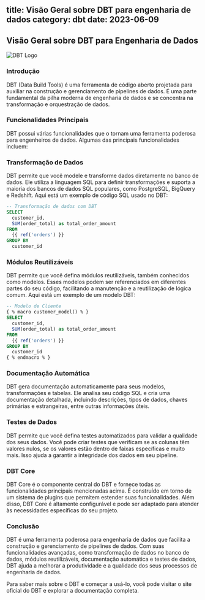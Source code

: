 title: Visão Geral sobre DBT para engenharia de dados
category: dbt
date: 2023-06-09
------------------------------------

## Visão Geral sobre DBT para Engenharia de Dados

![DBT Logo](https://www.getdbt.com/img/logomark-color.svg)

### Introdução
DBT (Data Build Tools) é uma ferramenta de código aberto projetada para auxiliar na construção e gerenciamento de pipelines de dados. É uma parte fundamental da pilha moderna de engenharia de dados e se concentra na transformação e orquestração de dados.

### Funcionalidades Principais
DBT possui várias funcionalidades que o tornam uma ferramenta poderosa para engenheiros de dados. Algumas das principais funcionalidades incluem:

### Transformação de Dados
DBT permite que você modele e transforme dados diretamente no banco de dados. Ele utiliza a linguagem SQL para definir transformações e suporta a maioria dos bancos de dados SQL populares, como PostgreSQL, BigQuery e Redshift. Aqui está um exemplo de código SQL usado no DBT:

```sql
-- Transformação de dados com DBT
SELECT
  customer_id,
  SUM(order_total) as total_order_amount
FROM
  {{ ref('orders') }}
GROUP BY
  customer_id
```

### Módulos Reutilizáveis
DBT permite que você defina módulos reutilizáveis, também conhecidos como modelos. Esses modelos podem ser referenciados em diferentes partes do seu código, facilitando a manutenção e a reutilização de lógica comum. Aqui está um exemplo de um modelo DBT:

```sql
-- Modelo de Cliente
{ % macro customer_model() % }
SELECT
  customer_id,
  SUM(order_total) as total_order_amount
FROM
  {{ ref('orders') }}
GROUP BY
  customer_id
{ % endmacro % }
```

### Documentação Automática
DBT gera documentação automaticamente para seus modelos, transformações e tabelas. Ele analisa seu código SQL e cria uma documentação detalhada, incluindo descrições, tipos de dados, chaves primárias e estrangeiras, entre outras informações úteis.

### Testes de Dados
DBT permite que você defina testes automatizados para validar a qualidade dos seus dados. Você pode criar testes que verificam se as colunas têm valores nulos, se os valores estão dentro de faixas específicas e muito mais. Isso ajuda a garantir a integridade dos dados em seu pipeline.

### DBT Core
DBT Core é o componente central do DBT e fornece todas as funcionalidades principais mencionadas acima. É construído em torno de um sistema de plugins que permitem estender suas funcionalidades. Além disso, DBT Core é altamente configurável e pode ser adaptado para atender às necessidades específicas do seu projeto.

### Conclusão
DBT é uma ferramenta poderosa para engenharia de dados que facilita a construção e gerenciamento de pipelines de dados. Com suas funcionalidades avançadas, como transformação de dados no banco de dados, módulos reutilizáveis, documentação automática e testes de dados, DBT ajuda a melhorar a produtividade e a qualidade dos seus processos de engenharia de dados.

Para saber mais sobre o DBT e começar a usá-lo, você pode visitar o site oficial do DBT e explorar a documentação completa.